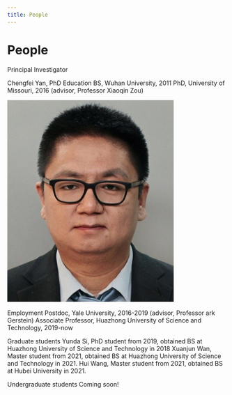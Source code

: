 ```yaml
---
title: People
---
```

# People

Principal Investigator 

Chengfei Yan, PhD
Education
BS, Wuhan University, 2011
PhD, University of Missouri, 2016 (advisor, Professor Xiaoqin Zou)

![](/images/yan_avatar.png)

Employment 
Postdoc, Yale University, 2016-2019 (advisor, Professor ark Gerstein)
Associate Professor, Huazhong University of Science and Technology, 2019-now 

Graduate students
Yunda Si, PhD student from 2019, obtained BS at Huazhong University of Science and Technology in 2018
Xuanjun Wan, Master student from 2021, obtained BS at Huazhong University of Science and Technology in 2021.
Hui Wang, Master student from 2021, obtained BS at Hubei University in 2021.

Undergraduate students
Coming soon!
